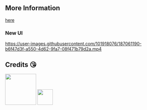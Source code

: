 ## More Information
[here](https://github.com/Korozin/Minecraft-Wii-U-Pixel-Art-Tool#minecraft-wii-u-pixel-art-tool)

### New UI 
https://user-images.githubusercontent.com/101918076/187061190-b6f47d3f-a550-4d62-9fa7-08f471b79d2a.mp4

## Credits 😘
<p align="left">
<img src="https://github.com/Pop-Apple/Minecraft-WiiU-Pixel-Art-Tool/blob/main/ReadMe-Edit/Korozin.jpg" width="100" height="100">
<img src="https://github.com/Pop-Apple/Minecraft-WiiU-Pixel-Art-Tool/blob/main/ReadMe-Edit/Pop-Apple.jpg" width="50" height="50">
</p>
